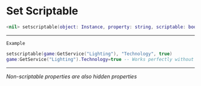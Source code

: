 # Set Scriptable
```lua
<nil> setscriptable(object: Instance, property: string, scriptable: bool)
```
---
`Example`
```lua
setscriptable(game:GetService("Lighting"), "Technology", true)
game:GetService("Lighting").Technology=true -- Works perfectly without using sethiddenproperty
```

---
_Non-scriptable properties are also hidden properties_